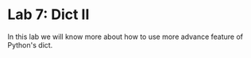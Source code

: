 # Lab 7: Dict II

In this lab we will know more about how to use more advance feature of Python's dict.